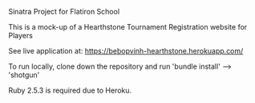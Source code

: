 Sinatra Project for Flatiron School

This is a mock-up of a Hearthstone Tournament Registration website for Players


See live application at:
https://bebopvinh-hearthstone.herokuapp.com/


To run locally, clone down the repository and run 'bundle install' --> 'shotgun'

Ruby 2.5.3 is required due to Heroku.
